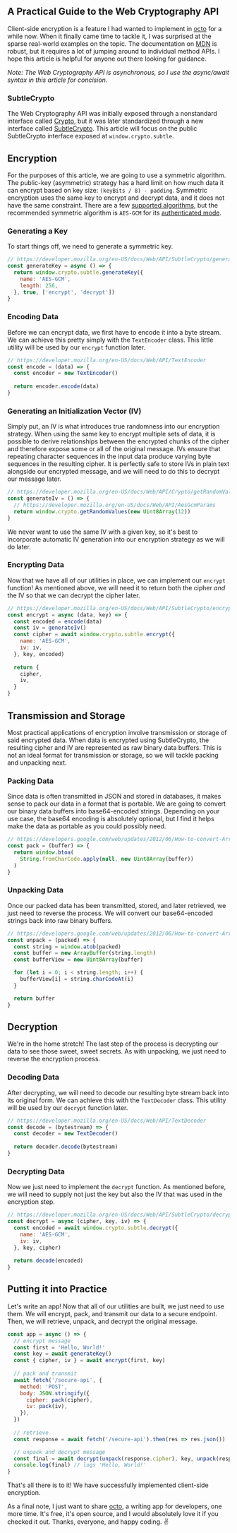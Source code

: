 ## A Practical Guide to the Web Cryptography API

Client-side encryption is a feature I had wanted to implement in [octo](https://github.com/voraciousdev/octo) for a while now. When it finally came time to tackle it, I was surprised at the sparse real-world examples on the topic. The documentation on [MDN](https://developer.mozilla.org/en-US/) is robust, but it requires a lot of jumping around to individual method APIs. I hope this article is helpful for anyone out there looking for guidance.

*Note: The Web Cryptography API is asynchronous, so I use the async/await syntax in this article for concision.*

### SubtleCrypto

The Web Cryptography API was initially exposed through a nonstandard interface called [Crypto](https://developer.mozilla.org/en-US/docs/Web/API/Crypto), but it was later standardized through a new interface called [SubtleCrypto](https://developer.mozilla.org/en-US/docs/Web/API/SubtleCrypto). This article will focus on the public SubtleCrypto interface exposed at `window.crypto.subtle`.

## Encryption

For the purposes of this article, we are going to use a symmetric algorithm. The public-key (asymmetric) strategy has a hard limit on how much data it can encrypt based on key size: `(keyBits / 8) - padding`. Symmetric encryption uses the same key to encrypt and decrypt data, and it does not have the same constraint. There are a few [supported algorithms](https://developer.mozilla.org/en-US/docs/Web/API/SubtleCrypto/encrypt#Supported_algorithms), but the recommended symmetric algorithm is `AES-GCM` for its [authenticated mode](https://en.wikipedia.org/wiki/Authenticated_encryption).

### Generating a Key

To start things off, we need to generate a symmetric key.

```js
// https://developer.mozilla.org/en-US/docs/Web/API/SubtleCrypto/generateKey
const generateKey = async () => {
  return window.crypto.subtle.generateKey({
    name: 'AES-GCM',
    length: 256,
  }, true, ['encrypt', 'decrypt'])
}
```

### Encoding Data

Before we can encrypt data, we first have to encode it into a byte stream. We can achieve this pretty simply with the `TextEncoder` class. This little utility will be used by our `encrypt` function later.

```js
// https://developer.mozilla.org/en-US/docs/Web/API/TextEncoder
const encode = (data) => {
  const encoder = new TextEncoder()
  
  return encoder.encode(data)
}
```

### Generating an Initialization Vector (IV)

Simply put, an IV is what introduces true randomness into our encryption strategy. When using the same key to encrypt multiple sets of data, it is possible to derive relationships between the encrypted chunks of the cipher and therefore expose some or all of the original message. IVs ensure that repeating character sequences in the input data produce varying byte sequences in the resulting cipher. It is perfectly safe to store IVs in plain text alongside our encrypted message, and we will need to do this to decrypt our message later.

```js
// https://developer.mozilla.org/en-US/docs/Web/API/Crypto/getRandomValues
const generateIv = () => {
  // https://developer.mozilla.org/en-US/docs/Web/API/AesGcmParams
  return window.crypto.getRandomValues(new Uint8Array(12))
}
```

We never want to use the same IV with a given key, so it's best to incorporate automatic IV generation into our encryption strategy as we will do later.

### Encrypting Data

Now that we have all of our utilities in place, we can implement our `encrypt` function! As mentioned above, we will need it to return both the cipher _and_ the IV so that we can decrypt the cipher later.

```js
// https://developer.mozilla.org/en-US/docs/Web/API/SubtleCrypto/encrypt
const encrypt = async (data, key) => {
  const encoded = encode(data)
  const iv = generateIv()
  const cipher = await window.crypto.subtle.encrypt({
    name: 'AES-GCM',
    iv: iv,
  }, key, encoded)
  
  return {
    cipher,
    iv,
  }
}
```

## Transmission and Storage

Most practical applications of encryption involve transmission or storage of said encrypted data. When data is encrypted using SubtleCrypto, the resulting cipher and IV are represented as raw binary data buffers. This is not an ideal format for transmission or storage, so we will tackle packing and unpacking next.

### Packing Data

Since data is often transmitted in JSON and stored in databases, it makes sense to pack our data in a format that is portable. We are going to convert our binary data buffers into base64-encoded strings. Depending on your use case, the base64 encoding is absolutely optional, but I find it helps make the data as portable as you could possibly need.

```js
// https://developers.google.com/web/updates/2012/06/How-to-convert-ArrayBuffer-to-and-from-String
const pack = (buffer) => {
  return window.btoa(
    String.fromCharCode.apply(null, new Uint8Array(buffer))
  )
}
```

### Unpacking Data

Once our packed data has been transmitted, stored, and later retrieved, we just need to reverse the process. We will convert our base64-encoded strings back into raw binary buffers.

```js
// https://developers.google.com/web/updates/2012/06/How-to-convert-ArrayBuffer-to-and-from-String
const unpack = (packed) => {
  const string = window.atob(packed)
  const buffer = new ArrayBuffer(string.length)
  const bufferView = new Uint8Array(buffer)

  for (let i = 0; i < string.length; i++) {
    bufferView[i] = string.charCodeAt(i)
  }

  return buffer
}
```

## Decryption

We're in the home stretch! The last step of the process is decrypting our data to see those sweet, sweet secrets. As with unpacking, we just need to reverse the encryption process.

### Decoding Data

After decrypting, we will need to decode our resulting byte stream back into its original form. We can achieve this with the `TextDecoder` class. This utility will be used by our `decrypt` function later.

```js
// https://developer.mozilla.org/en-US/docs/Web/API/TextDecoder
const decode = (bytestream) => {
  const decoder = new TextDecoder()
  
  return decoder.decode(bytestream)
}
```

### Decrypting Data

Now we just need to implement the `decrypt` function. As mentioned before, we will need to supply not just the key but also the IV that was used in the encryption step.

```js
// https://developer.mozilla.org/en-US/docs/Web/API/SubtleCrypto/decrypt
const decrypt = async (cipher, key, iv) => {
  const encoded = await window.crypto.subtle.decrypt({
    name: 'AES-GCM',
    iv: iv,
  }, key, cipher)
  
  return decode(encoded)
}
```

## Putting it into Practice

Let's write an app! Now that all of our utilities are built, we just need to use them. We will encrypt, pack, and transmit our data to a secure endpoint. Then, we will retrieve, unpack, and decrypt the original message.

```js
const app = async () => {
  // encrypt message
  const first = 'Hello, World!'
  const key = await generateKey()
  const { cipher, iv } = await encrypt(first, key)
  
  // pack and transmit
  await fetch('/secure-api', {
    method: 'POST',
    body: JSON.stringify({
      cipher: pack(cipher),
      iv: pack(iv),
    }),
  })
  
  // retrieve
  const response = await fetch('/secure-api').then(res => res.json())

  // unpack and decrypt message
  const final = await decrypt(unpack(response.cipher), key, unpack(response.iv))
  console.log(final) // logs 'Hello, World!'
}
```

That's all there is to it! We have successfully implemented client-side encryption.

As a final note, I just want to share [octo](https://github.com/voraciousdev/octo), a writing app for developers, one more time. It's free, it's open source, and I would absolutely love it if you checked it out. Thanks, everyone, and happy coding. ✌️